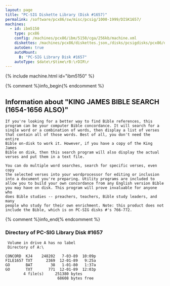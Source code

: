 ```yaml
---
layout: page
title: "PC-SIG Diskette Library (Disk #1657)"
permalink: /software/pcx86/sw/misc/pcsig/1000-1999/DISK1657/
machines:
  - id: ibm5150
    type: pcx86
    config: /machines/pcx86/ibm/5150/cga/256kb/machine.xml
    diskettes: /machines/pcx86/diskettes.json,/disks/pcsigdisks/pcx86/diskettes.json
    autoGen: true
    autoMount:
      B: "PC-SIG Library Disk #1657"
    autoType: $date\r$time\rB:\rDIR\r
---
```


{% include machine.html id="ibm5150" %}

{% comment %}info_begin{% endcomment %}

## Information about "KING JAMES BIBLE SEARCH (1654-1656 ALSO)"

    If you're looking for a better way to find Bible references, this
    program can be your computer Bible concordance. It will search for a
    single word or a combination of words, then display a list of verses
    that contain all of those words. Best of all, you don't need the entire
    Bible on-disk to work it. However, if you have a copy of the King James
    Bible on disk, then this search program will also display the actual
    verses and put them in a text file.
    
    You can do multiple word searches, search for specific verses, even copy
    the selected verses into your wordprocessor for editing or inclusion
    into a document you're preparing. Utility programs are included to
    allow you to build your own concordance from any English version Bible
    you may have on disk. This program will prove invaluable for anyone who
    does Bible studies -- preachers, teachers, Bible study leaders, and many
    people who study for their own enrichment. Note: this product does not
    include the Bible, which is on PC-SIG disks #'s 766-772.
{% comment %}info_end{% endcomment %}


### Directory of PC-SIG Library Disk #1657

     Volume in drive A has no label
     Directory of A:\

    CONCORD  KJ4    248202   7-03-89  10:09p
    FILE1657 TXT      2369  12-01-89   9:25a
    GO       BAT        38   1-01-80   1:37a
    GO       TXT       771  12-01-89  12:03p
            4 file(s)     251380 bytes
                           68608 bytes free

